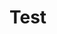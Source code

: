 # Test

<div id="famous-trees-datalist" class="hh-data-list mt-4"></div>

<script>
  new HHDataList({
    controlsAreSmall: { value: true, showConfig: true, showTool: true },
    id: 'famous-trees-datalist',
    queryParams: {
      fields: { name: 'fields' },
      filter: { name: 'filter' },
      order: { name: 'order' },
      page: { name: 'page' },
      limit: { name: 'limit', choices: [1, 3, 5, 10, 15, 20, 50, 100], default: 1, showConfig: true, showTool: true }
    },
    recordColWidth: { value: 'medium', showConfig: true, showTool: true },
    recordContentMode: { value: 'value', showConfig: true, showTool: true },
    recordFieldDefinitions: {
      managed: [
        { fieldName: 'id', isChecked: false }, 
        { fieldName: 'name', isEditable: true }, 
        { fieldName: 'species',
          transform: (v) => ({ url: v.link, title: v.text }),
          transformer: (v) => ({ url: v.link, title: v.text }),
          display: { type: 'link' }
        }, 
        { fieldName: 'description', colWidth: 'wide', 
          display: { type: 'text', rows: 3 }
        }, 
        { fieldName: 'city' },
        { fieldName: 'country',
          transform: async (v) => (await HHDataList.get(`http://localhost:8081/api/devportals/v1/countries/${v}`)).data.name,
          transformer: async (v) => (await HHDataList.get(`http://localhost:8081/api/devportals/v1/countries/${v}`)).data.name
        },
        { fieldName: 'coordinates', 
          transform: (v) => ({ 
            url: `https://www.google.com/maps/search/?api=1&query=${v.lat},${v.long}`, 
            title: `${v.lat}, ${v.long}` 
          }),
          transformer: (v) => ({ 
            url: `https://www.google.com/maps/search/?api=1&query=${v.lat},${v.long}`, 
            title: `${v.lat}, ${v.long}` 
          }),
          display: { type: 'link' }
        }, 
        { fieldName: 'birthYear',
          transform: (v) => `${ (new Date().getFullYear() - v).toLocaleString() }`,
          transformer: (v) => `${ (new Date().getFullYear() - v).toLocaleString() }`
        }, 
        { fieldName: 'height', 
          transform: (v) => v > 0 ? Math.round(v * 0.3048) : 'Unknown',
          transformer: (v) => v > 0 ? Math.round(v * 0.3048) : 'Unknown'
        }, 
        { fieldName: 'links', 
          transform: (v) => {
            const a = [];
            for (let i of v) { a.push({ url: i.link, title: i.text }); }
            return a;
          },
          transformer: (v) => {
            const a = [];
            for (let i of v) { a.push({ url: i.link, title: i.text }); }
            return a;
          },
          display: { type: 'link' }
        }
      ],
      transformed: [
        { label: 'ID', fieldNames: ['id'], isChecked: false }, 
        { label: 'Name', fieldNames: ['name'] }, 
        { label: 'Species', fieldNames: ['species'],
          transform: (v) => ({ url: v.link, title: v.text }),
          transformer: (v) => ({ url: v.link, title: v.text }),
          display: { type: 'link' }
        }, 
        { label: 'Description', fieldNames: ['description'], colWidth: 'wide', 
          display: { type: 'text', rows: 3 }
        }, 
        { label: 'Nearby City', fieldNames: ['city'] },
        { label: 'Country', fieldNames: ['country'],
          transform: async (v) => (await HHDataList.get(`http://localhost:8081/api/devportals/v1/countries/${v}`)).data.name,
          transformer: async (v) => (await HHDataList.get(`http://localhost:8081/api/devportals/v1/countries/${v}`)).data.name
        },
        { label: 'Coordinates', fieldNames: ['lat', 'long'], 
          transform: (v) => ({ 
            url: `https://www.google.com/maps/search/?api=1&query=${v.lat},${v.long}`, 
            title: `${v.lat}, ${v.long}` 
          }),
          transformer: (lat, long) => ({ 
            url: `https://www.google.com/maps/search/?api=1&query=${lat},${long}`, 
            title: `${lat}, ${long}` 
          }),
          display: { type: 'link' }
        }, 
        { label: 'Age (years)', fieldNames: ['birthYear'],
          transform: (v) => `${ (new Date().getFullYear() - v).toLocaleString() }`,
          transformer: (v) => `${ (new Date().getFullYear() - v).toLocaleString() }`
        }, 
        { label: 'Height (meters)', fieldNames: ['height'], 
          transform: (v) => v > 0 ? Math.round(v * 0.3048) : 'Unknown',
          transformer: (v) => v > 0 ? Math.round(v * 0.3048) : 'Unknown'
        }, 
        { label: 'Links', fieldNames: ['links'], 
          transform: (v) => {
            const a = [];
            for (let i of v) { a.push({ url: i.link, title: i.text }); }
            return a;
          },
         transformer: (v) => {
            const a = [];
            for (let i of v) { a.push({ url: i.link, title: i.text }); }
            return a;
          },
          display: { type: 'link' }
        }
      ]
    },
    recordIdField: 'id',
    recordParity: { value: true, showConfig: true, showTool: true },
    recordProcessingMode: { showConfig: true, showTool: true },
    recordsAreExpanded: { value: true, showConfig: true, showTool: true },
    recordsAreNumbered: { value: true, showConfig: true, showTool: true },
    recordsAreUniform: { value: true, fieldValue: 'No data', showConfig: true, showTool: true },
    recordTitle: { fields: ['name'], format: (f, r) => `${r[f[0]]}` },
    reportError: (title, detail) => { reportError(title, detail); },
    reportInfo: (title, detail) => { reportInfo(title, detail); },
    reportQueryParams: { showConfig: true },
    reportRecordFieldDefinitions: { showConfig: true },
    reportRequests: { value: false, showConfig: true, showTool: true },
    reportTheme: { showConfig: true },
    responseHelper: {
      record: (res) => res.data,
      records: (res) => res.data.records,
      numPages: (res, limit) => res.data.metadata.numTotalPages,
      numResponseRecords: (res) => res.data.metadata.numResponseRecords,
      numMatchedRecords: (res) => res.data.metadata.numFilteredRecords,
      numTotalRecords: (res) => res.data.metadata.numTotalRecords
    },
    selectableFieldColWidth: 'narrow',
    tabDescriptions: {
      home: 'This is the home description.',
      search: 'This is the search description.',
      fields: 'This is the fields description.',
      new: 'This is the new description.',
      created: 'This is the created description.',
      config: 'This is the config description.'
    },
    tabsHaveDescriptions: { value: false, showConfig: false },
    themeName: { value: 'dodger blue', showConfig: true, showTool: true },
    // themeFromPaletteName: {
    //   paletteName: 'dodger blue',
    //   newThemeName: 'My Theme',
    //   overrides: {
    //     configTitleColor: 'blue'
    //   }      
    // },
    url: `${getDomain()}/api/famous/v1/trees`,
  });
</script>

